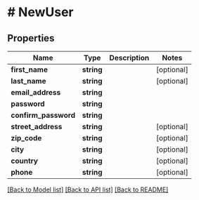 # # NewUser

## Properties

Name | Type | Description | Notes
------------ | ------------- | ------------- | -------------
**first_name** | **string** |  | [optional] 
**last_name** | **string** |  | [optional] 
**email_address** | **string** |  | 
**password** | **string** |  | 
**confirm_password** | **string** |  | 
**street_address** | **string** |  | [optional] 
**zip_code** | **string** |  | [optional] 
**city** | **string** |  | [optional] 
**country** | **string** |  | [optional] 
**phone** | **string** |  | [optional] 

[[Back to Model list]](../../README.md#documentation-for-models) [[Back to API list]](../../README.md#documentation-for-api-endpoints) [[Back to README]](../../README.md)



